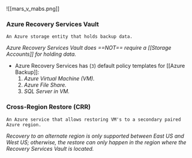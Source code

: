 ![[mars_v_mabs.png]]

### Azure Recovery Services Vault
	An Azure storage entity that holds backup data.
*Azure Recovery Services Vault does ==NOT== require a [[Storage Accounts]] for holding data.*


- Azure Recovery Services has (`3`) default policy templates for [[Azure Backup]]:
	1. *Azure Virtual Machine (VM).*
	2. *Azure File Share.*
	3. *SQL Server in VM.*


### Cross-Region Restore (CRR)
	An Azure service that allows restoring VM's to a secondary paired Azure region. 
*Recovery to an alternate region is only supported between East US and West US; otherwise, the restore can only happen in the region where the Recovery Services Vault is located.*
